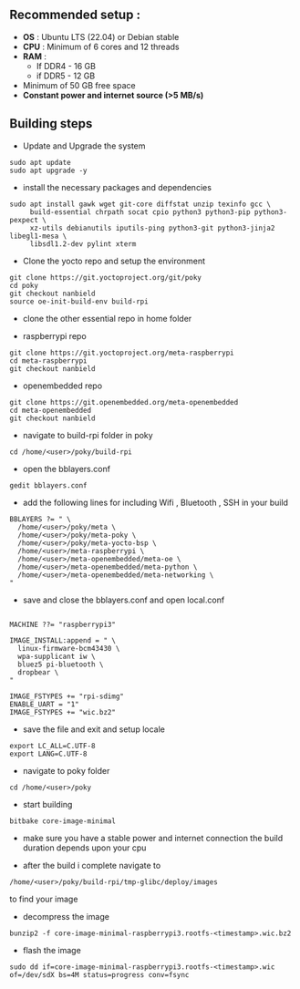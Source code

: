 ## Recommended setup : 

- **OS** : Ubuntu LTS (22.04) or Debian stable 
- **CPU** : Minimum of 6 cores and 12 threads 
- **RAM** : 
	- If DDR4 - 16 GB 
	- if DDR5 - 12 GB 
- Minimum of 50 GB free space 
- **Constant power and internet source (>5 MB/s)**

## Building steps

-  Update and Upgrade the system 
```
sudo apt update 
sudo apt upgrade -y
```

- install the necessary packages and dependencies 
```
sudo apt install gawk wget git-core diffstat unzip texinfo gcc \
     build-essential chrpath socat cpio python3 python3-pip python3-pexpect \
     xz-utils debianutils iputils-ping python3-git python3-jinja2 libegl1-mesa \
     libsdl1.2-dev pylint xterm
```

- Clone the yocto repo  and setup the environment 
```
git clone https://git.yoctoproject.org/git/poky
cd poky
git checkout nanbield
source oe-init-build-env build-rpi
```
- clone the other essential repo in home folder 

- raspberrypi repo
```
git clone https://git.yoctoproject.org/meta-raspberrypi
cd meta-raspberrypi
git checkout nanbield 
```

- openembedded repo
```
git clone https://git.openembedded.org/meta-openembedded
cd meta-openembedded
git checkout nanbield 
```

- navigate to build-rpi folder in poky 
```
cd /home/<user>/poky/build-rpi
```

- open the bblayers.conf
```
gedit bblayers.conf
```

-  add the following lines for including Wifi , Bluetooth , SSH in your build 
```
BBLAYERS ?= " \
  /home/<user>/poky/meta \
  /home/<user>/poky/meta-poky \
  /home/<user>/poky/meta-yocto-bsp \
  /home/<user>/meta-raspberrypi \
  /home/<user>/meta-openembedded/meta-oe \
  /home/<user>/meta-openembedded/meta-python \
  /home/<user>/meta-openembedded/meta-networking \
"
```

- save and close the bblayers.conf and open local.conf
```

MACHINE ??= "raspberrypi3"

IMAGE_INSTALL:append = " \
  linux-firmware-bcm43430 \
  wpa-supplicant iw \
  bluez5 pi-bluetooth \
  dropbear \
"

IMAGE_FSTYPES += "rpi-sdimg"
ENABLE_UART = "1"
IMAGE_FSTYPES += "wic.bz2"

```

- save the file and exit and setup locale 
```
export LC_ALL=C.UTF-8
export LANG=C.UTF-8
```

- navigate to poky folder 
```
cd /home/<user>/poky
```

- start building
```
bitbake core-image-minimal
```

- make sure you have a stable power and internet connection the build duration depends upon your cpu 

- after the build i complete navigate to 
```
/home/<user>/poky/build-rpi/tmp-glibc/deploy/images
```
to find your image 

-  decompress the image 
```
bunzip2 -f core-image-minimal-raspberrypi3.rootfs-<timestamp>.wic.bz2

```

- flash the image 
```
sudo dd if=core-image-minimal-raspberrypi3.rootfs-<timestamp>.wic of=/dev/sdX bs=4M status=progress conv=fsync

```
